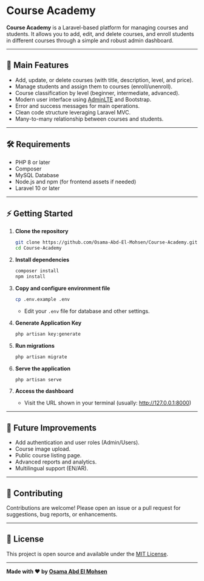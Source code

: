 # Course Academy

**Course Academy** is a Laravel-based platform for managing courses and students. It allows you to add, edit, and delete courses, and enroll students in different courses through a simple and robust admin dashboard.

---

## 🚀 Main Features

- Add, update, or delete courses (with title, description, level, and price).
- Manage students and assign them to courses (enroll/unenroll).
- Course classification by level (beginner, intermediate, advanced).
- Modern user interface using [AdminLTE](https://adminlte.io/) and Bootstrap.
- Error and success messages for main operations.
- Clean code structure leveraging Laravel MVC.
- Many-to-many relationship between courses and students.

---

## 🛠 Requirements

- PHP 8 or later
- Composer
- MySQL Database
- Node.js and npm (for frontend assets if needed)
- Laravel 10 or later

---

## ⚡ Getting Started

1. **Clone the repository**
   ```bash
   git clone https://github.com/Osama-Abd-El-Mohsen/Course-Academy.git
   cd Course-Academy
   ```

2. **Install dependencies**
   ```bash
   composer install
   npm install
   ```

3. **Copy and configure environment file**
   ```bash
   cp .env.example .env
   ```
   - Edit your `.env` file for database and other settings.

4. **Generate Application Key**
   ```bash
   php artisan key:generate
   ```

5. **Run migrations**
   ```bash
   php artisan migrate
   ```

6. **Serve the application**
   ```bash
   php artisan serve
   ```

7. **Access the dashboard**
   - Visit the URL shown in your terminal (usually: http://127.0.0.1:8000)

---

## 🌟 Future Improvements

- Add authentication and user roles (Admin/Users).
- Course image upload.
- Public course listing page.
- Advanced reports and analytics.
- Multilingual support (EN/AR).

---

## 🤝 Contributing

Contributions are welcome! Please open an issue or a pull request for suggestions, bug reports, or enhancements.

---

## 📄 License

This project is open source and available under the [MIT License](LICENSE).

---

**Made with ❤️ by [Osama Abd El Mohsen](https://github.com/Osama-Abd-El-Mohsen)**
